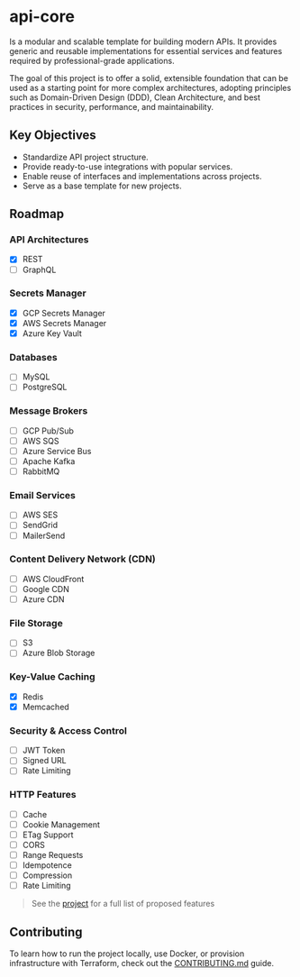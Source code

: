 # api-core
Is a modular and scalable template for building modern APIs. It provides generic and reusable implementations for essential services and features required by professional-grade applications.

The goal of this project is to offer a solid, extensible foundation that can be used as a starting point for more complex architectures, adopting principles such as Domain-Driven Design (DDD), Clean Architecture, and best practices in security, performance, and maintainability.

## Key Objectives
 - Standardize API project structure.
 - Provide ready-to-use integrations with popular services.
 - Enable reuse of interfaces and implementations across projects.
 - Serve as a base template for new projects.

## Roadmap

### API Architectures
- [x] REST
- [ ] GraphQL

### Secrets Manager
- [x] GCP Secrets Manager
- [x] AWS Secrets Manager
- [x] Azure Key Vault

### Databases
- [ ] MySQL
- [ ] PostgreSQL

### Message Brokers
- [ ] GCP Pub/Sub
- [ ] AWS SQS
- [ ] Azure Service Bus
- [ ] Apache Kafka
- [ ] RabbitMQ

### Email Services
- [ ] AWS SES
- [ ] SendGrid
- [ ] MailerSend

### Content Delivery Network (CDN)
- [ ] AWS CloudFront
- [ ] Google CDN
- [ ] Azure CDN

### File Storage
- [ ] S3
- [ ] Azure Blob Storage

### Key-Value Caching
- [x] Redis
- [x] Memcached

### Security & Access Control
- [ ] JWT Token
- [ ] Signed URL
- [ ] Rate Limiting

### HTTP Features
- [ ] Cache
- [ ] Cookie Management
- [ ] ETag Support
- [ ] CORS
- [ ] Range Requests
- [ ] Idempotence
- [ ] Compression
- [ ] Rate Limiting

> See the [project](https://github.com/users/JadsonLucena/projects/3) for a full list of proposed features

## Contributing
To learn how to run the project locally, use Docker, or provision infrastructure with Terraform, check out the [CONTRIBUTING.md](./CONTRIBUTING.md) guide.
